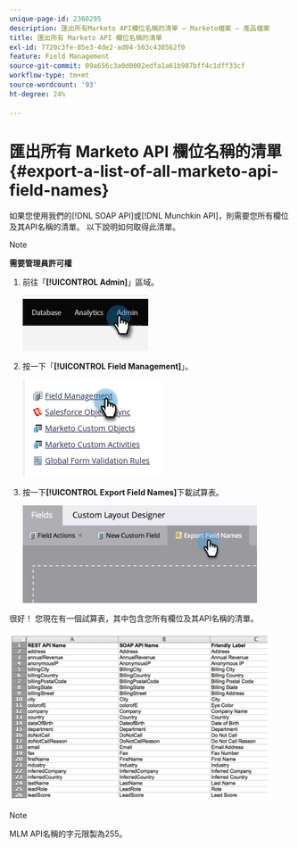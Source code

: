 ```yaml
---
unique-page-id: 2360295
description: 匯出所有Marketo API欄位名稱的清單 — Marketo檔案 — 產品檔案
title: 匯出所有 Marketo API 欄位名稱的清單
exl-id: 7720c3fe-85e3-4de2-ad04-503c430562f0
feature: Field Management
source-git-commit: 09a656c3a0d0002edfa1a61b987bff4c1dff33cf
workflow-type: tm+mt
source-wordcount: '93'
ht-degree: 24%

---
```


# 匯出所有 Marketo API 欄位名稱的清單 {#export-a-list-of-all-marketo-api-field-names}

如果您使用我們的[!DNL SOAP API]或[!DNL Munchkin API]，則需要您所有欄位及其API名稱的清單。 以下說明如何取得此清單。

>[!NOTE]
>
>**需要管理員許可權**

1. 前往「**[!UICONTROL Admin]**」區域。

   ![](assets/export-a-list-of-all-marketo-api-field-names-1.png)

1. 按一下「**[!UICONTROL Field Management]**」。

   ![](assets/export-a-list-of-all-marketo-api-field-names-2.png)

1. 按一下&#x200B;**[!UICONTROL Export Field Names]**&#x200B;下載試算表。

   ![](assets/export-a-list-of-all-marketo-api-field-names-3.png)

很好！ 您現在有一個試算表，其中包含您所有欄位及其API名稱的清單。

![](assets/export-a-list-of-all-marketo-api-field-names-4.png)

>[!NOTE]
>
>MLM API名稱的字元限製為255。
